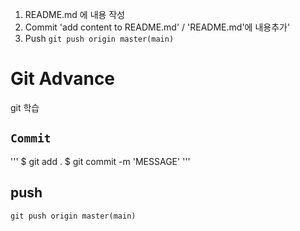 1.  README.md 에 내용 작성
2.  Commit 'add content to README.md' / 'README.md'에 내용추가'
3.  Push `git push origin master(main)`

# Git Advance

git 학습

## `Commit`
'''
$ git add .
$ git commit -m 'MESSAGE'
'''

## push
`git push origin master(main)`